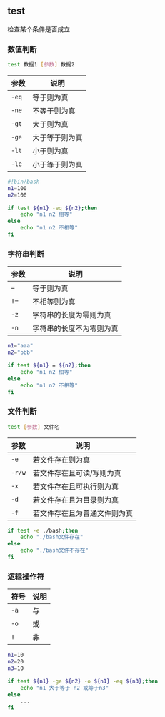 <!--
 * @Description: 
 * @Version: 1.0
 * @Author: DaLao
 * @Email: dalao_li@163.com
 * @Date: 2021-09-29 21:52:15
 * @LastEditors: DaLao
 * @LastEditTime: 2022-03-30 17:09:51
-->

## test

检查某个条件是否成立


### 数值判断

```sh
test 数据1 [参数] 数据2
```

| 参数  | 说明           |
| ----- | -------------- |
| `-eq` | 等于则为真     |
| `-ne` | 不等于则为真   |
| `-gt` | 大于则为真     |
| `-ge` | 大于等于则为真 |
| `-lt` | 小于则为真     |
| `-le` | 小于等于则为真 |

```sh
#!bin/bash
n1=100
n2=100

if test ${n1} -eq ${n2};then
    echo "n1 n2 相等"
else
    echo "n1 n2 不相等"
fi
```


### 字符串判断

| 参数      | 说明                     |
| --------- | ------------------------ |
| `=`         | 等于则为真               |
| `!=`        | 不相等则为真             |
| `-z` | 字符串的长度为零则为真   |
| `-n` | 字符串的长度不为零则为真 |


```sh
n1="aaa"
n2="bbb"

if test ${n1} = ${n2};then
    echo "n1 n2 相等"
else
    echo "n1 n2 不相等"
fi
```


### 文件判断

```sh
test [参数] 文件名
```

| 参数 | 说明                         |
| ---- | ---------------------------- |
| `-e`   | 若文件存在则为真             |
| `-r/w` | 若文件存在且可读/写则为真    |
| `-x`   | 若文件存在且可执行则为真     |
| `-d`   | 若文件存在且为目录则为真     |
| `-f`   | 若文件存在且为普通文件则为真 |


```sh
if test -e ./bash;then
    echo "./bash文件存在"
else
    echo "./bash文件不存在"
fi
```

### 逻辑操作符

| 符号 | 说明 |
| ---- | ---- |
| `-a`   | 与   |
| `-o`   | 或   |
| `!`    | 非   |

```sh
n1=10
n2=20
n3=10

if test ${n1} -ge ${n2} -o ${n1} -eq ${n3};then
    echo "n1 大于等于 n2 或等于n3"
else
    ...
fi
```
